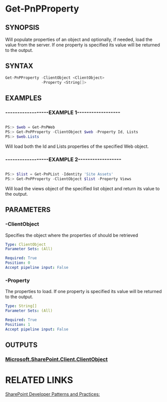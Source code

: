 # Get-PnPProperty

## SYNOPSIS
Will populate properties of an object and optionally, if needed, load the value from the server. If one property is specified its value will be returned to the output.

## SYNTAX 

```powershell
Get-PnPProperty -ClientObject <ClientObject>
                -Property <String[]>
```

## EXAMPLES

### ------------------EXAMPLE 1------------------
```powershell

PS:> $web = Get-PnPWeb
PS:> Get-PnPProperty -ClientObject $web -Property Id, Lists
PS:> $web.Lists
```

Will load both the Id and Lists properties of the specified Web object.

### ------------------EXAMPLE 2------------------
```powershell

PS:> $list = Get-PnPList -Identity 'Site Assets'
PS:> Get-PnPProperty -ClientObject $list -Property Views
```

Will load the views object of the specified list object and return its value to the output.

## PARAMETERS

### -ClientObject
Specifies the object where the properties of should be retrieved

```yaml
Type: ClientObject
Parameter Sets: (All)

Required: True
Position: 0
Accept pipeline input: False
```

### -Property
The properties to load. If one property is specified its value will be returned to the output.

```yaml
Type: String[]
Parameter Sets: (All)

Required: True
Position: 1
Accept pipeline input: False
```

## OUTPUTS

### [Microsoft.SharePoint.Client.ClientObject](https://msdn.microsoft.com/en-us/library/microsoft.sharepoint.client.clientobject.aspx)

# RELATED LINKS

[SharePoint Developer Patterns and Practices:](http://aka.ms/sppnp)